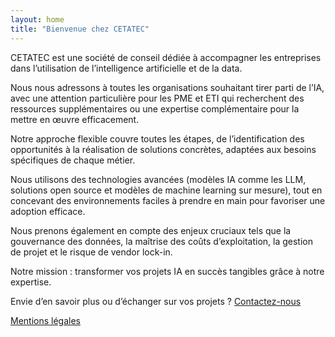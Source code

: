 ```yaml
---
layout: home
title: "Bienvenue chez CETATEC"
---
```


CETATEC est une société de conseil dédiée à accompagner les entreprises dans l’utilisation de l’intelligence artificielle et de la data.

Nous nous adressons à toutes les organisations souhaitant tirer parti de l’IA, avec une attention particulière pour les PME et ETI qui recherchent des ressources supplémentaires ou une expertise complémentaire pour la mettre en œuvre efficacement.

Notre approche flexible couvre toutes les étapes, de l’identification des opportunités à la réalisation de solutions concrètes, adaptées aux besoins spécifiques de chaque métier.

Nous utilisons des technologies avancées (modèles IA comme les LLM, solutions open source et modèles de machine learning sur mesure), tout en concevant des environnements faciles à prendre en main pour favoriser une adoption efficace.

Nous prenons également en compte des enjeux cruciaux tels que la gouvernance des données, la maîtrise des coûts d’exploitation, la gestion de projet et le risque de vendor lock-in.

Notre mission : transformer vos projets IA en succès tangibles grâce à notre expertise.

<a name="contact">Envie d’en savoir plus ou d’échanger sur vos projets ? [Contactez-nous](mailto:contact@cetatec.fr) </a>

[Mentions légales](mentions-legales.md)
